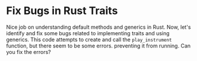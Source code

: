 # Fix Bugs in Rust Traits

Nice job on understanding default methods and generics in Rust. Now, let's identify and fix some bugs related to implementing traits and using generics. This code attempts to create and call the `play_instrument` function, but there seem to be some errors. preventing it from running. Can you fix the errors?